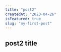 ```yaml
---
title: "post2"
createdAt: "2023-04-26"
isFeatured: true
slug: "my-first-post"
---
```


## post2 title
